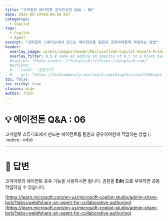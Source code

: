 ```yaml
---
title: "코파일럿 에이전톤 온라인코칭 Q&A : 06"
date: 2025-08-19T00:00:00 KST
categories:
  - Copilot
tags:
  - Copilot
  - Agent
excerpt: "코파일럿 스튜디오에서 만드는 에이전트를 팀원과 공유하여함께 작업하는 방법"
header:
  overlay_image: assets/images/header/Microsoft365-Copilot-KeyArt-Productivity-6K-01.png
  overlay_filter: 0.5 # same as adding an opacity of 0.5 to a black background
  #caption: "Photo credit: [**Unsplash**](https://unsplash.com)"
  #actions:
  #  - label: "원문보기"
  #    url: "https://techcommunity.microsoft.com/blog/microsoft365copilotblog/what%E2%80%99s-new-in-microsoft-365-copilot--july-2025/4438253"
toc: false
toc_sticky: true
classes: wide
author: 최정우
---
```


# 💡 에이전톤 Q&A : 06

코파일럿 스튜디오에서 만드는 에이전트를 팀원과 공유하여함께 작업하는 방법
{: .notice--info}

---

# 📝 답변

코파이럿의 에이전트 공유 기능을 사용하시면 됩니다. 권한을 **Edit** 으로 부여하면 공동작업하실 수 있습니다.

[https://learn.microsoft.com/en-us/microsoft-copilot-studio/admin-share-bots?tabs=web#share-an-agent-for-collaborative-authoring](https://learn.microsoft.com/en-us/microsoft-copilot-studio/admin-share-bots?tabs=web#share-an-agent-for-collaborative-authoring)

